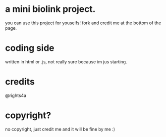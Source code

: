 # a mini biolink project.
you can use this project for youselfs! 
fork and credit me at the bottom of the page. 

# coding side
written in html or .js, not really sure because im jus starting.

# credits
@rights4a

# copyright?
no copyright, just credit me and it will be fine by me :)
